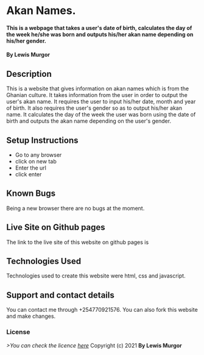 # Akan Names.
#### This is a webpage that takes a user's date of birth, calculates the day of the week he/she was born and outputs his/her akan name depending on his/her gender. 
#### By **Lewis Murgor**
## Description
This is a website that gives information on akan names which is from the Ghanian culture. It takes information from the user in order to output the user's akan name. It requires the user to input his/her date, month and year of birth. It also requires the user's gender so as to output his/her akan name. It calculates the day of the week the user was born using the date of birth and outputs the akan name depending on the user's gender.
## Setup Instructions
* Go to any browser
* click on new tab
* Enter the url 
* click enter
## Known Bugs
Being a new browser there are no bugs at the moment.
## Live Site on Github pages
The link to the live site of this website on github pages is 
## Technologies Used
Technologies used to create this website were html, css and javascript.
## Support and contact details
You can contact me through +254770921576. You can also fork this website and make changes.
### License
*>You can check the licence [here]()*
Copyright (c) 2021 **By Lewis Murgor**